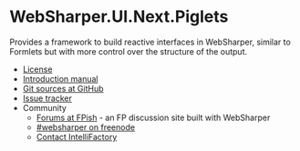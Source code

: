 # WebSharper.UI.Next.Piglets

Provides a framework to build reactive interfaces in WebSharper,
similar to Formlets but with more control over the structure of the output.

* [License][license]
* [Introduction manual][intro]
* [Git sources at GitHub][gh]
* [Issue tracker][issues]
* Community
  * [Forums at FPish][fpish] - an FP discussion site built with WebSharper
  * [#websharper on freenode][chat]
  * [Contact IntelliFactory][contact]

[chat]: http://webchat.freenode.net/?channels=#websharper
[contact]: http://websharper.com/contact
[fpish]: http://fpish.net
[fsharp]: http://fsharp.org
[gh]: http://github.com/intellifactory/websharper.ui.next.piglets
[intro]: http://github.com/intellifactory/websharper.ui.next.piglets/blob/master/docs/Introduction.md
[issues]: http://github.com/intellifactory/websharper.ui.next.piglets/issues
[license]: http://github.com/intellifactory/websharper.ui.next.piglets/blob/master/LICENSE.md
[nuget]: http://nuget.org
